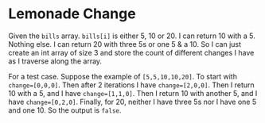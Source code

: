 # Lemonade Change

Given the `bills` array. `bills[i]` is either 5, 10 or 20. I can return 10 with a 5. Nothing else. I can return 20 with three 5s or one 5 & a 10. So I can just create an int array of size 3 and store the count of different changes I have as I traverse along the array.

For a test case. Suppose the example of `[5,5,10,10,20]`. To start with `change=[0,0,0]`. Then after 2 iterations I have `change=[2,0,0]`. Then I return 10 with a 5, and I have `change=[1,1,0]`. Then I return 10 with another 5, and I have `change=[0,2,0]`. Finally, for 20, neither I have three 5s nor I have one 5 and one 10. So the output is `false`.